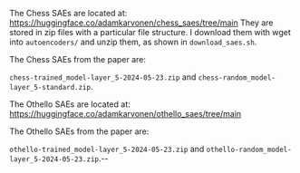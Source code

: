 The Chess SAEs are located at: https://huggingface.co/adamkarvonen/chess_saes/tree/main
They are stored in zip files with a particular file structure. I download them with wget into `autoencoders/` and unzip them, as shown in `download_saes.sh`.

The Chess SAEs from the paper are:

`chess-trained_model-layer_5-2024-05-23.zip` and `chess-random_model-layer_5-standard.zip`.

The Othello SAEs are located at: https://huggingface.co/adamkarvonen/othello_saes/tree/main

The Othello SAEs from the paper are:

`othello-trained_model-layer_5-2024-05-23.zip` and `othello-random_model-layer_5-2024-05-23.zip`.--